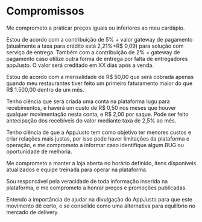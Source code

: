 # Compromissos

Me comprometo a praticar preços iguais ou inferiores ao meu cardápio.

Estou de acordo com a contribuição de 5% + valor gateway de pagamento (atualmente a taxa para crédito está 2,21%+R$ 0,09) para solução com serviço de entrega. Também com a  contribuição de 2% + gateway de pagamento caso utilize outra forma de entrega por falta de entregadores appJusto. O valor será creditado em XX dias após a venda.

Estou de acordo com a mensalidade de R$ 50,00 que será cobrada apenas quando meu restaurantes tiver feito um primeiro faturamento maior do que R$ 1.500,00 dentro de um mês.

Tenho ciência que será criada uma conta na plataforma Iugu para recebimentos, e haverá um custo de R$ 0,50 nos meses que houver qualquer movimentação nesta conta, e R$ 2,00 por saque. Pode ser feito antecipação dos recebíveis do valor mediante taxa de 2,5% ao mês.

Tenho ciência de que a AppJusto tem como objetivo ter menores custos e criar relações mais justas, por isso pode haver limitações da plataforma e operação, e me comprometo a informar caso identifique algum BUG ou oportunidade de melhoria.

Me comprometo a manter a loja aberta no horário definido, itens disponíveis atualizados e equipe treinada para operar na plataforma.

Sou responsável pela veracidade de toda informação inserida na plataforma, e me comprometo a honrar preços e promoções publicadas.

Entendo a importância de ajudar na divulgação do AppJusto para que este movimento dê certo, e se consolide como uma alternativa para equilíbrio no mercado de delivery.
